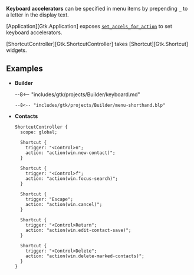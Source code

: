 **Keyboard accelerators** can be specified in menu items by prepending `_` to a letter in the display text.

[Application][Gtk.Application] exposes [`set_accels_for_action`](https://api.pygobject.gnome.org/Gtk-4.0/class-Application.html#gi.repository.Gtk.Application.set_accels_for_action) to set keyboard accelerators.

[ShortcutController][Gtk.ShortcutController] takes [Shortcut][Gtk.Shortcut] widgets.

## Examples

<div class="grid cards" markdown>

-   **Builder**

    --8<-- "includes/gtk/projects/Builder/keyboard.md"

    ```blueprint title="primary_menu (decompiled from src/window.ui)"
    --8<-- "includes/gtk/projects/Builder/menu-shorthand.blp"
    ```

-   **Contacts**

    ```blueprint title="data/ui/contacts-main-window.ui (decompiled excerpt)"
    ShortcutController {
      scope: global;

      Shortcut {
        trigger: "<Control>n";
        action: "action(win.new-contact)";
      }

      Shortcut {
        trigger: "<Control>f";
        action: "action(win.focus-search)";
      }

      Shortcut {
        trigger: "Escape";
        action: "action(win.cancel)";
      }

      Shortcut {
        trigger: "<Control>Return";
        action: "action(win.edit-contact-save)";
      }

      Shortcut {
        trigger: "<Control>Delete";
        action: "action(win.delete-marked-contacts)";
      }
    }
    ```


</div>
